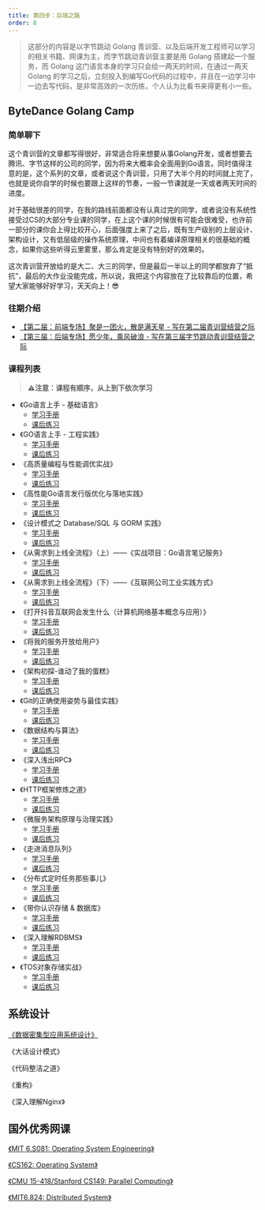 ```yaml
---
title: 第四步：后端之路
order: 8
---
```


> 这部分的内容是以字节跳动 Golang 青训营、以及后端开发工程师可以学习的相关书籍、网课为主，而字节跳动青训营主要是用 Golang 搭建起一个服务，而 Golang 这门语言本身的学习只会给一两天的时间，在通过一两天 Golang 的学习之后，立刻投入到编写Go代码的过程中，并且在一边学习中一边去写代码，是非常高效的一次历练，个人认为比看书来得更有小一些。

## ByteDance Golang Camp

### 简单聊下

这个青训营的文章都写得很好，非常适合将来想要从事Golang开发，或者想要去腾讯、字节这样的公司的同学，因为将来大概率会全面用到Go语言。同时值得注意的是，这个系列的文章，或者说这个青训营，只用了大半个月的时间就上完了，也就是说你自学的时候也要跟上这样的节奏，一般一节课就是一天或者两天时间的进度。

对于基础很差的同学，在我的路线前面都没有认真过完的同学，或者说没有系统性接受过CS的大部分专业课的同学，在上这个课的时候很有可能会很难受，也许前一部分的课你会上得比较开心，后面强度上来了之后，既有生产级别的上层设计、架构设计，又有低层级的操作系统原理，中间也有着编译原理相关的很基础的概念，如果你这些听得云里雾里，那么肯定是没有特别好的效果的。

这次青训营开放给的是大二、大三的同学，但是最后一半以上的同学都放弃了“抵抗”，最后的大作业没能完成，所以说，我把这个内容放在了比较靠后的位置，希望大家能够好好学习，天天向上！😎

### 往期介绍

- [【第二届：前端专场】聚是一团火，散是满天星 - 写在第二届青训营结营之际](https://juejin.cn/post/7081554617393217567)
- [【第三届：后端专场】愿少年，乘风破浪 - 写在第三届字节跳动青训营结营之际](https://mp.weixin.qq.com/s/tUpKzwAMgVU1NtBN7aDssg)

### 课程列表

> **⚠️注意：课程有顺序，从上到下依次学习**

- 《Go语言上手 - 基础语言》
  - [学习手册](https://juejin.cn/post/7093721879462019102/#heading-0)
  - [课后练习](https://juejin.cn/post/7094452391101071367/)
- 《GO语言上手 - 工程实践》
  - [学习手册](https://juejin.cn/post/7093721879462019102/#heading-8)
  - [课后练习](https://juejin.cn/post/7094809796636835848/)
- 《高质量编程与性能调优实战》
  - [学习手册](https://juejin.cn/post/7093721879462019102/#heading-16)
  - [课后练习](https://juejin.cn/post/7095170849107345422/)
- 《高性能Go语言发行版优化与落地实践》
  - [学习手册](https://juejin.cn/post/7095977466094682148/#heading-0)
  - [课后练习](https://juejin.cn/post/7096316855685480455/)
- 《设计模式之 Database/SQL 与 GORM 实践》
  - [学习手册](https://juejin.cn/post/7095977466094682148/#heading-26)
  - [课后练习](https://juejin.cn/post/7097051720496185375/)
- 《从需求到上线全流程》（上）——《实战项目：Go语言笔记服务》
  - [学习手册](https://juejin.cn/post/7095977466094682148#heading-31)
  - [课后练习](https://juejin.cn/post/7097407111725842445/)
- 《从需求到上线全流程》（下）——《互联网公司工业实践方式》
  - [学习手册](https://juejin.cn/post/7097126973163454494#heading-0)
  - [课后练习](https://juejin.cn/post/7097408863883755551/)
- 《打开抖音互联网会发生什么（计算机网络基本概念与应用）》
  - [学习手册](https://juejin.cn/post/7097126973163454494#heading-19)
  - [课后练习](https://juejin.cn/post/7097773117178642439/)
- 《将我的服务开放给用户》
  - [学习手册](https://juejin.cn/post/7097126973163454494#heading-39)
  - [课后练习](https://juejin.cn/post/7097775735816847373/)
- 《架构初探-谁动了我的蛋糕》
  - [学习手册](https://juejin.cn/post/7098182433941651492#heading-0)
  - [课后练习](https://juejin.cn/post/7098973872963190798/)
- 《Git的正确使用姿势与最佳实践》
  - [学习手册](https://juejin.cn/post/7098182433941651492#heading-36)
  - [课后练习](https://juejin.cn/post/7098976140957581320/)
- 《数据结构与算法》
  - [学习手册](https://juejin.cn/post/7098278757802180622)
  - [课后练习](https://juejin.cn/post/7099632668651831304/)
- 《深入浅出RPC》
  - [学习手册](https://juejin.cn/post/7099665398655615006/#heading-0)
  - [课后练习](https://juejin.cn/post/7099742161540743198/)
- 《HTTP框架修炼之道》
  - [学习手册](https://juejin.cn/post/7099665398655615006/#heading-22)
  - [课后练习](https://juejin.cn/post/7099742971456651272/)
- 《微服务架构原理与治理实践》
  - [学习手册](https://juejin.cn/post/7099665398655615006#heading-32)
  - [课后练习](https://juejin.cn/post/7100198862404452383/)
- 《走进消息队列》
  - [学习手册](https://juejin.cn/post/7100051825939709983#heading-0)
  - [课后练习](https://juejin.cn/post/7100199258900398093/)
- 《分布式定时任务那些事儿》
  - [学习手册](https://juejin.cn/post/7100051825939709983#heading-13)
  - [课后练习](https://juejin.cn/post/7101485802139418632/)
- 《带你认识存储 & 数据库》
  - [学习手册](https://juejin.cn/post/7101128002909995022#heading-0)
  - [课后练习](https://juejin.cn/post/7101486841160794125/)
- 《深入理解RDBMS》
  - [学习手册](https://juejin.cn/post/7101128002909995022#heading-11)
  - [课后练习](https://juejin.cn/post/7101935985243455495/)
- 《TOS对象存储实战》
  - [学习手册](https://juejin.cn/post/7101135488974585870#heading-0)
  - [课后练习](https://juejin.cn/post/7102398742040592420/)

## 系统设计

[《数据密集型应用系统设计》](https://github.com/Vonng/ddia)

《大话设计模式》

《代码整洁之道》

《重构》

《深入理解Nginx》

## 国外优秀网课

[《MIT 6.S081: Operating System Engineering》](https://csdiy.wiki/%E6%93%8D%E4%BD%9C%E7%B3%BB%E7%BB%9F/MIT6.S081/)

[《CS162: Operating System》](https://csdiy.wiki/%E6%93%8D%E4%BD%9C%E7%B3%BB%E7%BB%9F/CS162/)

[《CMU 15-418/Stanford CS149: Parallel Computing》](https://csdiy.wiki/%E5%B9%B6%E8%A1%8C%E4%B8%8E%E5%88%86%E5%B8%83%E5%BC%8F%E7%B3%BB%E7%BB%9F/CS149/)

[《MIT6.824: Distributed System》](https://csdiy.wiki/%E5%B9%B6%E8%A1%8C%E4%B8%8E%E5%88%86%E5%B8%83%E5%BC%8F%E7%B3%BB%E7%BB%9F/MIT6.824/)
